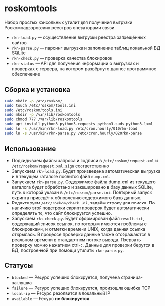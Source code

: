 # roskomtools
Набор простых консольных утилит для получения выгрузки Роскомнадзоровских реестров операторами связи.

* ``rkn-load.py`` — осуществление выгрузки реестра запрещённых сайтов
* ``rkn-parse.py`` — парсинг выгрузки и заполнение таблиц локальной БД SQLite
* ``rkn-check.py`` — проверка качества блокировок
* ``rkn-status`` — API для получения информации о выгрузках и проверках с сервера, на котором развёрнуто данное программное обеспечение

## Сборка и установка

```bash
sudo mkdir -p /etc/roskom/
sudo touch /etc/roskom/tools.ini
sudo /etc/roskom/tools.ini
sudo mkdir -p /var/lib/roskomtools
sudo chmod 777 /var/lib/roskomtools
sudo apt install python3 python3-requests python3-suds python3-lxml
sudo ln -s /usr/bin/rkn-load.py /etc/cron.hourly/010rkn-load
sudo ln -s /usr/bin/rkn-parse.py /etc/cron.hourly/020rkn-parse
```

## Использование

* Подкидываем файлы запроса и подписи в ``/etc/roskom/request.xml`` и ``/etc/roskom/request.xml.sign`` соответственно
* Запускаем ``rkn-load.py``. Будет произведена автоматическая выгрузка и в текущем каталоге появится файл ``dump.xml``.
* Запускаем ``rkn-parse.py``. Содержимое файла dump.xml из текущего каталога будет обработано и закешировано в базу данных SQLite, путь к которой указан в ``/etc/roskom/parse.ini``. Повторный запуск скрипта приведёт к обновлению содержимого базы данных.
* Редактируем ``/etc/roskom/check.ini``, задаём строку для поиска. По наличию этой подстроки скрипт проверок будет автоматически определять то, что сайт блокируется успешно.
* Запускаем ``rkn-check.py``. Будет сформирован файл ``result.txt``, содержащий список ссылок, по которым имеются проблемы с блокировками, и отметки времени UNIX, когда данная ссылка открылась. В процессе проверки данные также отображаются в реальном времени в стандартном потоке вывода. Прервать проверку можно нажатием ctrl-c. Данные для проверки берутся в БД, построенной при помощи утилиты ``rkn-parse.py``.

## Статусы

* ``blocked`` — Ресурс успешно блокируется, получена страница-заглушка
* ``failure`` — Ресурс успешно блокируется, произошла ошибка TCP
* ``local-ip`` — Ресурс резолвится в локальный IP
* ``available`` — Ресурс **не блокируется**
